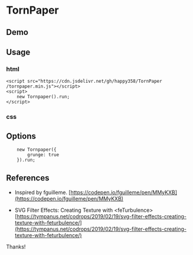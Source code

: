 # TornPaper 

## Demo 


## Usage 
### html
```
<script src="https://cdn.jsdelivr.net/gh/happy358/TornPaper
/tornpaper.min.js"></script>
<script>
    new Tornpaper().run;
</script>
```

### css

 
## Options 
```
    new Tornpaper({
        grunge: true
    }).run;
```
## References 
- Inspired by fguilleme. 
[https://codepen.io/fguilleme/pen/MMyKXB](https://codepen.io/fguilleme/pen/MMyKXB)  
 
- SVG Filter Effects: Creating Texture with &lt;feTurbulence&gt; 
[https://tympanus.net/codrops/2019/02/19/svg-filter-effects-creating-texture-with-feturbulence/](https://tympanus.net/codrops/2019/02/19/svg-filter-effects-creating-texture-with-feturbulence/) 
 
Thanks! 
